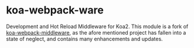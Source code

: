 # koa-webpack-ware
Development and Hot Reload Middleware for Koa2. This module is a fork of [koa-webpack-middleware](https://github.com/leecade/koa-webpack-middleware), as the afore mentioned project has fallen into a state of neglect, and contains many enhancements and updates.
